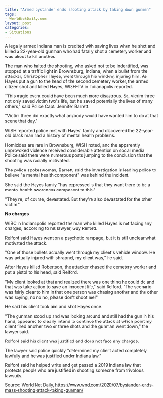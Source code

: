```yaml
---
title: "Armed bystander ends shooting attack by taking down gunman"
tags:
- WorldNetDaily.com
layout: post
categories:
- Situations
---
```


A legally armed Indiana man is credited with saving lives when he shot and killed a 22-year-old gunman who had fatally shot a cemetery worker and was about to kill another.

The man who halted the shooting, who asked not to be indentified, was stopped at a traffic light in Brownsburg, Indiana, when a bullet from the attacker, Christopher Hayes, went through his window, injuring him. As Hayes put a gun to the head of the second cemetery worker, the armed citizen shot and killed Hayes, WISH-TV in Indianapolis reported.

"This tragic event could have been much more disastrous. So, victim three not only saved victim two's life, but he saved potentially the lives of many others," said Police Capt. Jennifer Barrett.

"Victim three did exactly what anybody would have wanted him to do at that scene that day."

WISH reported police met with Hayes' family and discovered the 22-year-old black man had a history of mental health problems.

Homicides are rare in Brownsburg, WISH noted, and the apparently unprovoked violence received considerable attention on social media. Police said there were numerous posts jumping to the conclusion that the shooting was racially motivated.

The police spokeswoman, Barrett, said the investigation is leading police to believe "a mental health component" was behind the incident.

She said the Hayes family "has expressed is that they want there to be a mental health awareness component to this."

"They're, of course, devastated. But they're also devastated for the other victim."

**No charges**

WIBC in Indianapolis reported the man who killed Hayes is not facing any charges, according to his lawyer, Guy Relford.

Relford said Hayes went on a psychotic rampage, but it is still unclear what motivated the attack.

"One of those bullets actually went through my client's vehicle window. He was actually injured with shrapnel, my client was," he said.

After Hayes killed Robertson, the attacker chased the cemetery worker and put a pistol to his head, said Relford.

"My client looked at that and realized there was one thing he could do and that was take action to save an innocent life," said Relford. "The scenario was fairly clear to him in that one person was chasing another and the other was saying, no no no, please don't shoot me!"

He said his client took aim and shot Hayes once.

"The gunman stood up and was looking around and still had the gun in his hand, appeared to clearly intend to continue the attack at which point my client fired another two or three shots and the gunman went down," the lawyer said.

Relford said his client was justified and does not face any charges.

The lawyer said police quickly "determined my client acted completely lawfully and he was justified under Indiana law."

Relford said he helped write and get passed a 2019 Indiana law that protects people who are justified in shooting someone from frivolous lawsuits.

Source: World Net Daily, https://www.wnd.com/2020/07/bystander-ends-mass-shooting-attack-taking-gunman/
